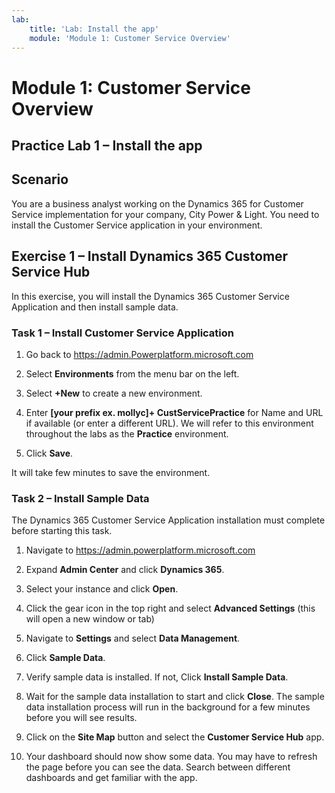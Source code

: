 ```yaml
---
lab:
    title: 'Lab: Install the app'
    module: 'Module 1: Customer Service Overview'
---
```


Module 1: Customer Service Overview
===================================

## Practice Lab 1 – Install the app

Scenario
--------

You are a business analyst working on the Dynamics 365 for Customer Service
implementation for your company, City Power & Light. You need to install the
Customer Service application in your environment.

Exercise 1 – Install Dynamics 365 Customer Service Hub
------------------------------------------------------

In this exercise, you will install the Dynamics 365 Customer Service Application
and then install sample data.

### Task 1 – Install Customer Service Application

1.  Go back to <https://admin.Powerplatform.microsoft.com>

2.  Select **Environments** from the menu bar on the left.

3.  Select **+New** to create a new environment.

4.  Enter **[your prefix ex. mollyc]+ CustServicePractice** for Name and URL if available (or enter a different URL). We will refer to this environment throughout the labs as the **Practice** environment. 

5.  Click **Save**.  

It will take few minutes to save the environment. 

### Task 2 – Install Sample Data

The Dynamics 365 Customer Service Application installation must complete before
starting this task.

1.  Navigate to <https://admin.powerplatform.microsoft.com>

2.  Expand **Admin Center** and click **Dynamics 365**.

3.  Select your instance and click **Open**.

4. Click the gear icon in the top right and select **Advanced Settings** (this will open a new window or tab)

4.  Navigate to **Settings** and select **Data Management**.

5.  Click **Sample Data**.

6.  Verify sample data is installed.  If not, Click **Install Sample Data**.

7.  Wait for the sample data installation to start and click **Close**. The
    sample data installation process will run in the background for a few
    minutes before you will see results.

8.  Click on the **Site Map** button and select the **Customer Service Hub**
    app.

9.  Your dashboard should now show some data. You may have to refresh the page
    before you can see the data.  Search between different dashboards and get familiar with the app.

